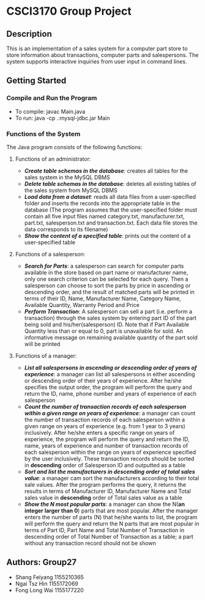 # CSCI3170 Group Project

## Description

This is an implementation of a sales system for a computer part store to store information about transactions, computer parts and salespersons. The system supports interactive inquiries from user input in command lines.

###

## Getting Started

### Compile and Run the Program

- To compile: javac Main.java
- To run: java -cp .:mysql-jdbc.jar Main

### Functions of the System

The Java program consists of the following functions:

1. Functions of an administrator:
   - **_Create table schemas in the database_**: creates all tables for the sales system in the MySQL DBMS
   - **_Delete table schemas in the database_**: deletes all existing tables of the sales system from MySQL DBMS
   - **_Load data from a dataset_**: reads all data files from a user-specified folder and inserts the records into the appropriate table in the database (The program assumes that the user-specified folder must contain all five input files named category.txt, manufacturer.txt, part.txt, salesperson.txt and transaction.txt. Each data file stores the data corresponds to its filename)
   - **_Show the content of a specified table_**: prints out the content of a user-specified table
2. Functions of a salesperson:

   - **_Search for Parts_**: a salesperson can search for computer parts available in the store based on part name or manufacturer name, only one search criterion can be selected for each query. Then a salesperson can choose to sort the parts by price in ascending or descending order, and the result of matched parts will be printed in terms of their ID, Name, Manufacturer Name, Category Name, Available Quantity, Warranty Period and Price
   - **_Perform Transaction_**: A salesperson can sell a part (i.e. perform a transaction) through the sales system by entering part ID of the part being sold and his/her(salesperson) ID. Note that if Part Available Quantity less than or equal to 0, part is unavailable for sold. An informative message on remaining available quantity of the part sold will be printed

3. Functions of a manager:
   - **_List all salespersons in ascending or descending order of years of experience_**: a manager can list all salespersons in either ascending or descending order of their years of experience. After he/she specifies the output order, the program will perform the query and return the ID, name, phone number and years of experience of each salesperson
   - **_Count the number of transaction records of each salesperson within a given range on years of experience_**: a manager can count the number of transaction records of each salesperson within a given range on years of experience (e.g. from 1 year to 3 years) inclusively. After he/she enters a specific range on years of experience, the program will perform the query and return the ID, name, years of experience and number of transaction records of each salesperson within the range on years of experience specified by the user inclusively. These transaction records should be sorted in **descending** order of Salesperson ID and outputted as a table
   - **_Sort and list the manufacturers in descending order of total sales value_**: a manager cam sort the manufacturers according to their total sale values. After the program performs the query, it returns the results in terms of Manufacturer ID, Manufacturer Name and Total sales value in **descending** order of Total sales value as a table
   - **_Show the N most popular parts_**: a manager can show the N(**an integer larger than 0**) parts that are most popular. After the manager enters the number of parts (N) that he/she wants to list, the program will perform the query and return the N parts that are most popular in terms of Part ID, Part Name and Total Number of Transaction in descending order of Total Number of Transaction as a table; a part without any transaction record should not be shown

## Authors: Group27

- Shang Feiyang 1155210365
- Ngai Tsz Hin 1155172069
- Fong Long Wai 1155177220
